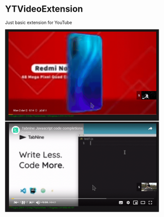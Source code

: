 # YTVideoExtension
Just basic extension for YouTube

![Demo 1](assets/1.gif)
![Demo 2](assets/2.gif)